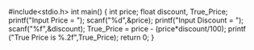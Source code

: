 #include<stdio.h>
int main()
{
	int price;
  float discount, True_Price;
	printf("Input Price = ");
	scanf("%d",&price);
	printf("Input Discount = ");
	scanf("%f",&discount);
	True_Price = price - (price*discount/100);
	printf ("True Price is %.2f",True_Price);
	return 0;
}

